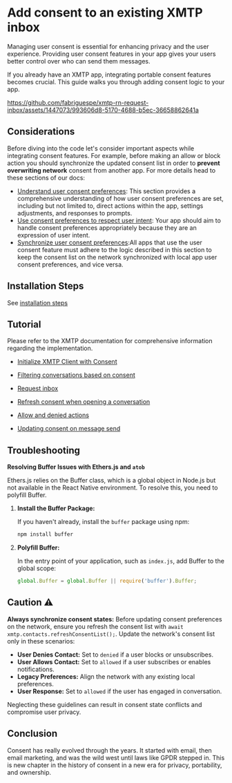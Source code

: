 # Add consent to an existing XMTP inbox

Managing user consent is essential for enhancing privacy and the user experience. Providing user consent features in your app gives your users better control over who can send them messages.

If you already have an XMTP app, integrating portable consent features becomes crucial. This guide walks you through adding consent logic to your app.

https://github.com/fabriguespe/xmtp-rn-request-inbox/assets/1447073/993606d8-5170-4688-b5ec-36658862641a

## Considerations

Before diving into the code let's consider important aspects while integrating consent features. For example, before making an allow or block action you should synchronize the updated consent list in order to **prevent overwriting network** consent from another app. For more details head to these sections of our docs:

- [Understand user consent preferences](https://xmtp.org/docs/build/user-consent#understand-user-consent-preferences): This section provides a comprehensive understanding of how user consent preferences are set, including but not limited to, direct actions within the app, settings adjustments, and responses to prompts.
- [Use consent preferences to respect user intent](https://xmtp.org/docs/build/user-consent#use-consent-preferences-to-respect-user-intent): Your app should aim to handle consent preferences appropriately because they are an expression of user intent.
- [Synchronize user consent preferences](https://xmtp.org/docs/build/user-consent#synchronize-user-consent-preferences):All apps that use the user consent feature must adhere to the logic described in this section to keep the consent list on the network synchronized with local app user consent preferences, and vice versa.

## Installation Steps

See [installation steps](https://junk-range-possible-git-portableconsenttutorials-xmtp-labs.vercel.app/docs/tutorials/portable-consent/request-inbox-rn)

## Tutorial

Please refer to the XMTP documentation for comprehensive information regarding the implementation.

- [Initialize XMTP Client with Consent](https://junk-range-possible-git-portableconsenttutorials-xmtp-labs.vercel.app/docs/tutorials/portable-consent/request-inbox-rn#tutorial)

- [Filtering conversations based on consent](https://junk-range-possible-git-portableconsenttutorials-xmtp-labs.vercel.app/docs/tutorials/portable-consent/request-inbox-rn#tutorial)

- [Request inbox](https://junk-range-possible-git-portableconsenttutorials-xmtp-labs.vercel.app/docs/tutorials/portable-consent/request-inbox-rn#tutorial)

- [Refresh consent when opening a conversation](https://junk-range-possible-git-portableconsenttutorials-xmtp-labs.vercel.app/docs/tutorials/portable-consent/request-inbox-rn#tutorial)

- [Allow and denied actions](https://junk-range-possible-git-portableconsenttutorials-xmtp-labs.vercel.app/docs/tutorials/portable-consent/request-inbox-rn#tutorial)

- [Updating consent on message send](https://junk-range-possible-git-portableconsenttutorials-xmtp-labs.vercel.app/docs/tutorials/portable-consent/request-inbox-rn#tutorial)

## Troubleshooting

**Resolving Buffer Issues with Ethers.js and `atob`**

Ethers.js relies on the Buffer class, which is a global object in Node.js but not available in the React Native environment. To resolve this, you need to polyfill Buffer.

1. **Install the Buffer Package:**

   If you haven't already, install the `buffer` package using npm:

   ```bash
   npm install buffer
   ```

2. **Polyfill Buffer:**

   In the entry point of your application, such as `index.js`, add Buffer to the global scope:

   ```jsx
   global.Buffer = global.Buffer || require('buffer').Buffer;
   ```

## Caution :warning:

**Always synchronize consent states:** Before updating consent preferences on the network, ensure you refresh the consent list with `await xmtp.contacts.refreshConsentList();`. Update the network's consent list only in these scenarios:

- **User Denies Contact:** Set to `denied` if a user blocks or unsubscribes.
- **User Allows Contact:** Set to `allowed` if a user subscribes or enables notifications.
- **Legacy Preferences:** Align the network with any existing local preferences.
- **User Response:** Set to `allowed` if the user has engaged in conversation.

Neglecting these guidelines can result in consent state conflicts and compromise user privacy.

## Conclusion

Consent has really evolved through the years. It started with email, then email marketing, and was the wild west until laws like GPDR stepped in. This is new chapter in the history of consent in a new era for privacy, portability, and ownership.

